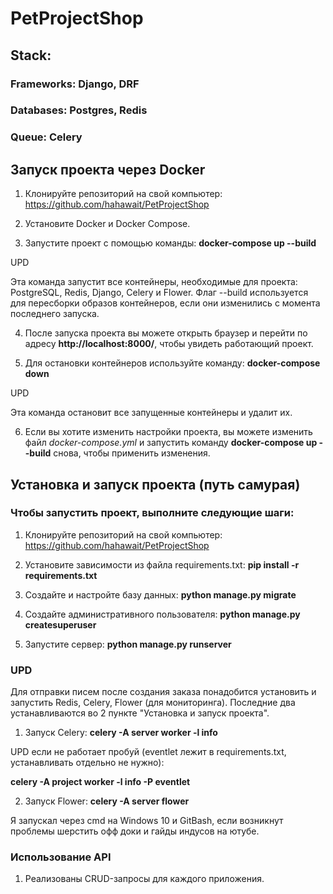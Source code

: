 # PetProjectShop 

## **Stack:**

### **Frameworks:** Django, DRF
### **Databases:** Postgres, Redis
### **Queue:** Celery

## **Запуск проекта через Docker**
1. Клонируйте репозиторий на свой компьютер:
https://github.com/hahawait/PetProjectShop

2. Установите Docker и Docker Compose.

3. Запустите проект с помощью команды:
**docker-compose up --build**

UPD 

Эта команда запустит все контейнеры, необходимые для проекта: PostgreSQL, Redis, Django, Celery и Flower. Флаг --build используется для пересборки образов контейнеров, если они изменились с момента последнего запуска.

4. После запуска проекта вы можете открыть браузер и перейти по адресу **http://localhost:8000/**, чтобы увидеть работающий проект.

5. Для остановки контейнеров используйте команду:
**docker-compose down**

UPD

Эта команда остановит все запущенные контейнеры и удалит их.

6. Если вы хотите изменить настройки проекта, вы можете изменить файл *docker-compose.yml* и запустить команду **docker-compose up --build** снова, чтобы применить изменения.

## **Установка и запуск проекта (путь самурая)**
### Чтобы запустить проект, выполните следующие шаги:

1. Клонируйте репозиторий на свой компьютер:
https://github.com/hahawait/PetProjectShop

2. Установите зависимости из файла requirements.txt:
**pip install -r requirements.txt**

3. Создайте и настройте базу данных:
**python manage.py migrate**

4. Создайте административного пользователя:
**python manage.py createsuperuser**

5. Запустите сервер:
**python manage.py runserver**

### UPD
Для отправки писем после создания заказа понадобится установить и запустить Redis, Celery, Flower (для мониторинга). Последние два устанавливаются во 2 пункте "Установка и запуск проекта".

1. Запуск Celery: **celery -A server worker -l info**

UPD если не работает пробуй (eventlet лежит в requirements.txt, устанавливать отдельно не нужно):

**celery -A project worker -l info -P eventlet**

2. Запуск Flower: **celery -A server flower**

Я запускал через cmd на Windows 10 и GitBash, если возникнут проблемы шерстить офф доки и гайды индусов на ютубе.

### **Использование API**
1. Реализованы CRUD-запросы для каждого приложения. 

